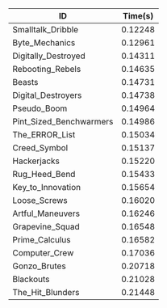 |ID|Time(s)|
|-|-|
|Smalltalk_Dribble|0.12248|
|Byte_Mechanics|0.12961|
|Digitally_Destroyed|0.14311|
|Rebooting_Rebels|0.14635|
|Beasts|0.14731|
|Digital_Destroyers|0.14738|
|Pseudo_Boom|0.14964|
|Pint_Sized_Benchwarmers|0.14986|
|The_ERROR_List|0.15034|
|Creed_Symbol|0.15137|
|Hackerjacks|0.15220|
|Rug_Heed_Bend|0.15433|
|Key_to_Innovation|0.15654|
|Loose_Screws|0.16020|
|Artful_Maneuvers|0.16246|
|Grapevine_Squad|0.16548|
|Prime_Calculus|0.16582|
|Computer_Crew|0.17036|
|Gonzo_Brutes|0.20718|
|Blackouts|0.21028|
|The_Hit_Blunders|0.21448|
